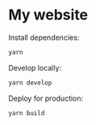 # My website

Install dependencies:
```bash
yarn
```

Develop locally:
```bash
yarn develop
```

Deploy for production:
```bash
yarn build
```
